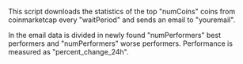 This script downloads the statistics of the top "numCoins" coins from coinmarketcap every "waitPeriod" and sends an email to "youremail".  

In the email data is divided in newly found "numPerformers" best performers and "numPerformers" worse performers. Performance is measured as "percent_change_24h".